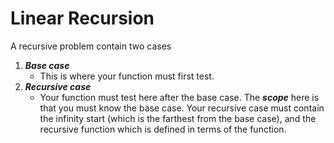 # Linear Recursion

A recursive problem contain two cases

1. ***Base case***
   - This is where your function must first test.
2. ***Recursive case***
   - Your function must test here after the base case. The ***scope*** here is that you must know the base case. Your recursive case must contain the infinity start (which is the farthest from the base case), and the recursive function which is defined in terms of the function.
